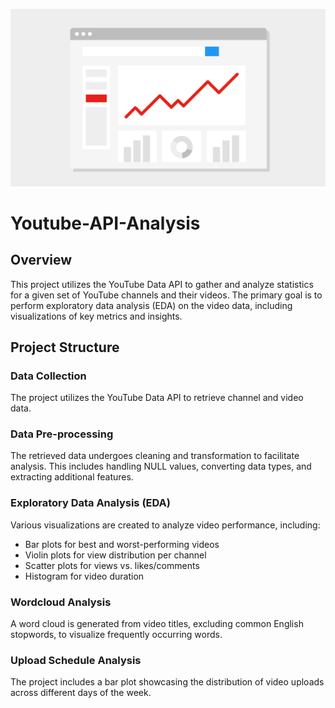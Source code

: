 ![banner](assets/youtube_home_page_analytics_api.png)
# Youtube-API-Analysis
## Overview
This project utilizes the YouTube Data API to gather and analyze statistics for a given set of YouTube channels and their videos. The primary goal is to perform exploratory data analysis (EDA) on the video data, including visualizations of key metrics and insights.

## Project Structure

### Data Collection

The project utilizes the YouTube Data API to retrieve channel and video data.

### Data Pre-processing

The retrieved data undergoes cleaning and transformation to facilitate analysis. This includes handling NULL values, converting data types, and extracting additional features.

### Exploratory Data Analysis (EDA)

Various visualizations are created to analyze video performance, including:

- Bar plots for best and worst-performing videos
- Violin plots for view distribution per channel
- Scatter plots for views vs. likes/comments
- Histogram for video duration

### Wordcloud Analysis

A word cloud is generated from video titles, excluding common English stopwords, to visualize frequently occurring words.

### Upload Schedule Analysis

The project includes a bar plot showcasing the distribution of video uploads across different days of the week.
